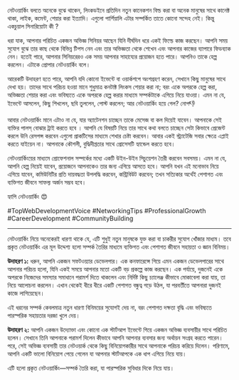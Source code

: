 নেটওয়ার্কিং বলতে অনেকে বুঝে থাকেন, লিংকডইনে প্রতিদিন নতুন কানেকশন বিল্ড করা বা অনেক মানুষের সাথে কানেক্ট থাকা, লাইক, কমেন্ট, শেয়ার করা ইত্যাদি। এগুলো পার্শিয়ালি এটার সম্পর্কিত তাতে কোনো সন্দেহ নেই। কিন্তু একচুয়াল সিনারিয়োটা কী ?  

ধরা যাক, আপনার পরিচিত একজন অভিজ্ঞ সিনিয়র আছেন যিনি দীর্ঘদিন ধরে একই ফিল্ডে কাজ করছেন। আপনি সময় সুযোগ বুঝে তার কাছ থেকে বিভিন্ন টিপস নেন এবং তার অভিজ্ঞতা থেকে শেখেন এবং আপনার কাজের ব্যাপারে ফিডব্যাক নেন।  হতেই পারে, আপনার সিনিয়রেরও এক সময় আপনার সাহায্যের প্রয়োজন হতে পারে। আপনিও তাকে হেল্প করলেন। এটাকে প্রোপার নেটওয়ার্কিং বলে।

আরেকটি উদাহরণ হতে পারে, আপনি যদি কোনো ইভেন্টে বা ওয়ার্কশপে অংশগ্রহণ করেন, সেখানে কিছু মানুষের সাথে দেখা হয়। তাদের সাথে পরিচয় হওয়া মানে শুধুমাত্র কনটাক্ট লিংকস শেয়ার করা না; বরং একে অপরকে হেল্প করা, অভিজ্ঞতা শেয়ার করা এবং ভবিষ্যতে একে অপরকে হেল্প করার মাধ্যমে সম্পর্কটাকে এগিয়ে নিয়ে যাওয়া। এমন না যে, ইভেন্টে আসলেন, কিছু শিখলেন, ছবি তুললেন, পোস্ট করলেন; আর নেটওয়ার্কিং হয়ে গেল? নোপ👎

আবার নেটওয়ার্কিং মানে এটাও না যে, যার অ্যাটেনশন চাচ্ছেন তাকে মেসেজ বা কল দিয়েই যাবেন। আপনাকে সেই ব্যক্তির পালস্ বোঝার ট্রাই করতে হবে । আপনি যে বিষয়টি নিয়ে তার সাথে কথা বলতে চাচ্ছেন সেটা কিভাবে প্রেজেন্ট করলে উনি রেসপন্স করবেন এগুলো প্রাকটিসের মাধ্যমে শেখার চেষ্টা করবেন। আবার একই স্ট্র্যাটেজি সবার ক্ষেত্রে এপ্লাই করতে যাইয়েন না। আপনাকে কৌশলী, বুদ্ধিদীপ্ততার সাথে প্রোসেসটি হ্যান্ডেল করতে হবে। 

নেটওয়ার্কিংয়ের মাধ্যমে প্রোফেশনাল সম্পর্কের মধ্যে একটি  উইন-উইন সিচুয়েশন তৈরী করবেন সবসময়। এমন না যে, আপনি হেল্প নিয়েই যাবেন, প্রয়োজনে আপনাকেও তার জন্য এগিয়ে আসতে হবে। আপনি যখন এই মনোভাব নিয়ে এগিয়ে যাবেন, কমিউনিটির প্রতি দায়বদ্ধতা উপলদ্ধি করবেন, কন্ট্রিবিউট করবেন; তখন সত্যিকার অর্থেই পেশাগত এবং ব্যক্তিগত জীবনে সাফল্য অর্জন সম্ভব হবে।

হ্যাপি নেটওয়ার্কিং 😍

#TopWebDevelopmentVoice  #NetworkingTips #ProfessionalGrowth #CareerDevelopment #CommunityBuilding

---
নেটওয়ার্কিং নিয়ে অনেকেরই ধারণা থাকে যে, এটি শুধুই নতুন মানুষকে যুক্ত করা বা চাকরীর সুযোগ খোঁজার মাধ্যম। তবে প্রকৃত নেটওয়ার্কিং এর মূল উদ্দেশ্য হলো সম্পর্ক তৈরির মাধ্যমে ব্যক্তিগত এবং পেশাগত জীবনে সহায়তা ও জ্ঞান বিনিময়।

**উদাহরণ ১:** ধরুন, আপনি একজন সফটওয়্যার ডেভেলপার। এক কনফারেন্সে গিয়ে এমন একজন ডেভেলপারের সাথে আপনার পরিচয় হলো, যিনি একই সময়ে আপনার মতো একটি বড় প্রকল্পে কাজ করছেন। এক পর্যায়ে, দুজনেই একে অপরকে নিজেদের সমস্যার সমাধানে পরামর্শ দিতে থাকলেন এবং নির্দিষ্ট কিছু চ্যালেঞ্জ কীভাবে মোকাবেলা করা যায়, তা নিয়ে আলোচনা করলেন। এখান থেকেই ধীরে ধীরে একটি পেশাগত বন্ধুত্ব গড়ে উঠল, যা পরবর্তীতে আপনারা দুজনই কাজে লাগিয়েছেন। 

এই ধরনের সম্পর্ক কেবলমাত্র নতুন ধারণা বিনিময়ের সুযোগই দেয় না, বরং পেশাগত দক্ষতা বৃদ্ধি এবং ভবিষ্যতে পারস্পরিক সহায়তার দরজা খুলে দেয়।

**উদাহরণ ২:** আপনি একজন উদ্যোক্তা এবং কোনো এক স্টার্টআপ ইভেন্টে গিয়ে একজন অভিজ্ঞ ব্যবসায়ীর সাথে পরিচিত হলেন। সেখানে তিনি আপনাকে পরামর্শ দিলেন কীভাবে আপনি আপনার ব্যবসার জন্য অর্থায়ন সংগ্রহ করতে পারেন। পরে, সেই অভিজ্ঞ ব্যবসায়ী তার নেটওয়ার্ক থেকে কিছু বিনিয়োগকারীর সাথে আপনাকে পরিচয় করিয়ে দিলেন। পরিণামে, আপনি একটি ভালো বিনিয়োগ পেয়ে গেলেন যা আপনার স্টার্টআপকে এক ধাপ এগিয়ে নিয়ে যায়। 

এটি হলো প্রকৃত নেটওয়ার্কিং—সম্পর্ক তৈরি করা, যা পারস্পরিক সুবিধার দিকে নিয়ে যায়। 




